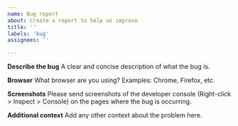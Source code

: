 ```yaml
---
name: Bug report
about: Create a report to help us improve
title: ''
labels: 'bug'
assignees: ''

---
```


**Describe the bug**
A clear and concise description of what the bug is.

**Browser**
What browser are you using? Examples: Chrome, Firefox, etc.

**Screenshots**
Please send screenshots of the developer console (Right-click > Inspect > Console) on the pages where the bug is occurring.

**Additional context**
Add any other context about the problem here.